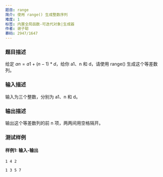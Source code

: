 ```yaml
---
题目: range
简介: 使用 range() 生成整数序列
难度: 1
标签: 内置全局函数-可迭代对象|生成器
作者: 谢子聪
慕码: 2947/1647
---
```


### 题目描述

给定 $an = a1 + (n-1)*d$，给你 a1、n 和 d，请使用 range() 生成这个等差数列。

### 输入描述

输入为三个整数，分别为 a1、n 和 d。

### 输出描述

输出这个等差数列的前 n 项，两两间用空格隔开。

### 测试样例

#### 样例1: 输入-输出

```
1 4 2
```

```
1 3 5 7
```

